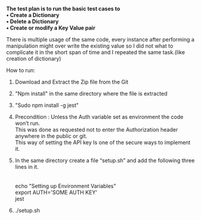 **The test plan is to run the basic test cases to <br />
•	Create a Dictionary<br />
•	Delete a Dictionary<br />
•	Create or modify a Key Value pair<br />**
 
There is multiple usage of the same code, every instance after performing a manipulation might over write the existing value so I did not what to complicate it in the short span of time and I repeated the same task.(like creation of dictionary)

How to run:<br />
1.	Download and Extract the Zip file from the Git<br />
2.	"Npm install" in the same directory where the file is extracted<br />
3.	"Sudo npm install -g jest"<br />
4.	Precondition : Unless the Auth variable set as environment the code won’t run.<br />
This was done as requested not to enter the Authorization header anywhere in the public or git.<br />
This way of setting the API key Is one of the secure ways to implement it.<br />

5.	In the same directory create a file “setup.sh” and add the following three lines in it.<br />
<br /><br />
echo "Setting up Environment Variables"<br />
export AUTH='SOME AUTH KEY'<br />
jest<br />

6. ./setup.sh 
